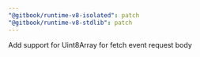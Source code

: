 ```yaml
---
"@gitbook/runtime-v8-isolated": patch
"@gitbook/runtime-v8-stdlib": patch
---
```


Add support for Uint8Array for fetch event request body

